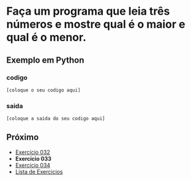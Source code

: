 # Faça um programa que leia três números e mostre qual é o maior e qual é o menor.

## Exemplo em Python

### codigo

``` python
[coloque o seu codigo aqui]
```

### saida

```
[coloque a saida do seu codigo aqui]
```

## Próximo

- [Exercício 032](../../032python)
- **Exercício 033**
- [Exercício 034](../../034python)
- [Lista de Exercicios](../../)


